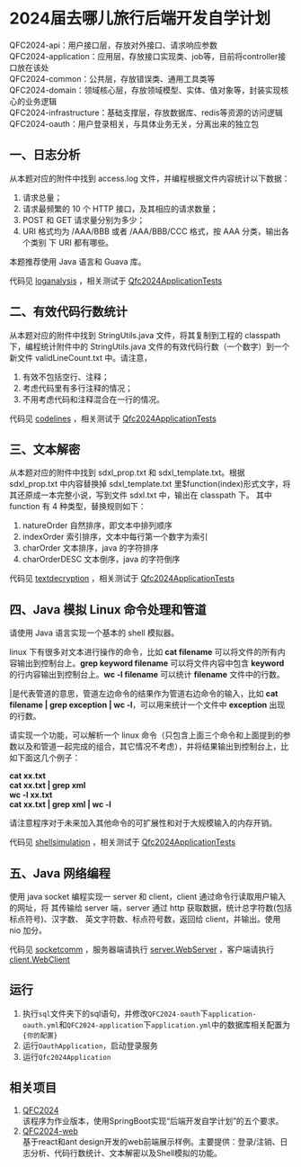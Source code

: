 # 2024届去哪儿旅行后端开发自学计划

QFC2024-api：用户接口层，存放对外接口、请求响应参数<br>
QFC2024-application：应用层，存放接口实现类、job等，目前将controller接口放在该处<br>
QFC2024-common：公共层，存放错误类、通用工具类等<br>
QFC2024-domain：领域核心层，存放领域模型、实体、值对象等，封装实现核心的业务逻辑<br>
QFC2024-infrastructure：基础支撑层，存放数据库、redis等资源的访问逻辑<br>
QFC2024-oauth：用户登录相关，与具体业务无关，分离出来的独立包

## 一、日志分析
从本题对应的附件中找到 access.log 文件，并编程根据文件内容统计以下数据：
1. 请求总量；
2. 请求最频繁的 10 个 HTTP 接口，及其相应的请求数量；
3. POST 和 GET 请求量分别为多少；
4. URI 格式均为 /AAA/BBB 或者 /AAA/BBB/CCC 格式，按 AAA 分类，输出各个类别
   下 URI 都有哪些。

本题推荐使用 Java 语言和 Guava 库。

代码见 [loganalysis](https://github.com/Shelly111111/QFC2024-backend/blob/master/QFC2024-domain/src/main/java/com/qunar/qfc2024/domain/Facade/loganalysis/AccessFacade.java) ，相关测试于 [Qfc2024ApplicationTests](https://github.com/Shelly111111/QFC2024-backend/blob/master/QFC2024-application/src/test/java/com/qunar/qfc2024/web/Qfc2024ApplicationTests.java)

## 二、有效代码行数统计
从本题对应的附件中找到 StringUtils.java 文件，将其复制到工程的 classpath 下，编程统计附件中的 StringUtils.java 文件的有效代码行数（一个数字）到一个新文件 validLineCount.txt 中。请注意，
1) 有效不包括空行、注释；
2) 考虑代码里有多行注释的情况；
3) 不用考虑代码和注释混合在一行的情况。

代码见 [codelines](https://github.com/Shelly111111/QFC2024-backend/blob/master/QFC2024-infrastructure/src/main/java/com/qunar/qfc2024/infrastructure/codelines/CodeLineFacadeImpl.java) ，相关测试于 [Qfc2024ApplicationTests](https://github.com/Shelly111111/QFC2024-backend/blob/master/QFC2024-application/src/test/java/com/qunar/qfc2024/web/Qfc2024ApplicationTests.java)

## 三、文本解密
从本题对应的附件中找到 sdxl_prop.txt 和 sdxl_template.txt。根据 sdxl_prop.txt 中内容替换掉 sdxl_template.txt 里$function(index)形式文字，将其还原成一本完整小说，写到文件 sdxl.txt 中，输出在 classpath 下。
其中 function 有 4 种类型，替换规则如下：
1) natureOrder 自然排序，即文本中排列顺序
2) indexOrder 索引排序，文本中每行第一个数字为索引
3) charOrder 文本排序，java 的字符排序
4) charOrderDESC 文本倒序，java 的字符倒序

代码见 [textdecryption](https://github.com/Shelly111111/QFC2024-backend/blob/master/QFC2024-domain/src/main/java/com/qunar/qfc2024/domain/Facade/textdecryption/TextDecryptFacade.java) ，相关测试于 [Qfc2024ApplicationTests](https://github.com/Shelly111111/QFC2024-backend/blob/master/QFC2024-application/src/test/java/com/qunar/qfc2024/web/Qfc2024ApplicationTests.java)

## 四、Java 模拟 Linux 命令处理和管道
请使用 Java 语言实现一个基本的 shell 模拟器。

linux 下有很多对文本进行操作的命令，比如 **cat filename** 可以将文件的所有内容输出到控制台上。**grep keyword filename** 可以将文件内容中包含 **keyword** 的行内容输出到控制台上。**wc -l filename** 可以统计 **filename** 文件中的行数。

|是代表管道的意思，管道左边命令的结果作为管道右边命令的输入，比如 **cat filename | grep exception | wc -l**，可以用来统计一个文件中 **exception** 出现的行数。

请实现一个功能，可以解析一个 linux 命令（只包含上面三个命令和上面提到的参数以及和管道一起完成的组合，其它情况不考虑），并将结果输出到控制台上，比如下面这几个例子：

**cat xx.txt**<br>
**cat xx.txt | grep xml**<br>
**wc -l xx.txt**<br>
**cat xx.txt | grep xml | wc -l**

请注意程序对于未来加入其他命令的可扩展性和对于大规模输入的内存开销。

代码见 [shellsimulation](https://github.com/Shelly111111/QFC2024-backend/blob/master/QFC2024-domain/src/main/java/com/qunar/qfc2024/domain/Facade/shellsimulation/ShellFacade.java) ，相关测试于 [Qfc2024ApplicationTests](https://github.com/Shelly111111/QFC2024-backend/blob/master/QFC2024-application/src/test/java/com/qunar/qfc2024/web/Qfc2024ApplicationTests.java)

## 五、Java 网络编程
使用 java socket 编程实现一 server 和 client，client 通过命令行读取用户输入的网址，将
其传输给 server 端，server 通过 http 获取数据，统计总字符数(包括标点符号)、汉字数、
英文字符数、标点符号数，返回给 client，并输出。使用 nio 加分。

代码见 [socketcomm](https://github.com/Shelly111111/QFC2024-backend/blob/master/QFC2024-application/src/main/java/com/qunar/qfc2024/web/socketcomm/) ，服务器端请执行 [server.WebServer](https://github.com/Shelly111111/QFC2024-backend/blob/master/QFC2024-application/src/main/java/com/qunar/qfc2024/web/socketcomm/server/WebServer.java) ，客户端请执行 [client.WebClient](https://github.com/Shelly111111/QFC2024-backend/blob/master/QFC2024-application/src/main/java/com/qunar/qfc2024/web/socketcomm/client/WebClient.java)

## 运行

1. 执行`sql`文件夹下的sql语句，并修改`QFC2024-oauth`下`application-oauth.yml`和`QFC2024-application`下`application.yml`中的数据库相关配置为`{你的配置}`
2. 运行`OauthApplication`，启动登录服务
3. 运行`Qfc2024Application`

## 相关项目

1. [QFC2024](https://github.com/Shelly111111/QFC2024) <br>
   该程序为作业版本，使用SpringBoot实现“后端开发自学计划”的五个要求。
2. [QFC2024-web](https://github.com/Shelly111111/qfc2024-web) <br>
   基于react和ant design开发的web前端展示样例。主要提供：登录/注销、日志分析、代码行数统计、文本解密以及Shell模拟的功能。